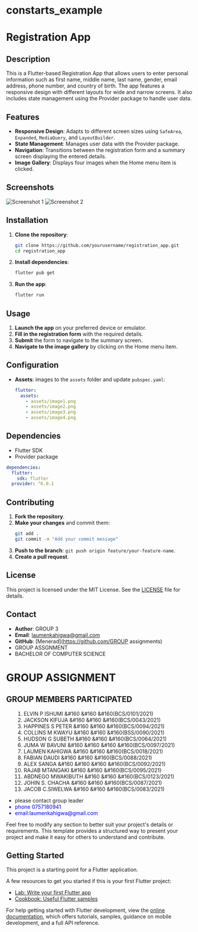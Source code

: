 # constarts_example

# Registration App

## Description

This is a Flutter-based Registration App that allows users to enter personal information such as first name, middle name, last name, gender, email address, phone number, and country of birth. The app features a responsive design with different layouts for wide and narrow screens. It also includes state management using the Provider package to handle user data.

## Features

- **Responsive Design**: Adapts to different screen sizes using `SafeArea`, `Expanded`, `MediaQuery`, and `LayoutBuilder`.
- **State Management**: Manages user data with the Provider package.
- **Navigation**: Transitions between the registration form and a summary screen displaying the entered details.
- **Image Gallery**: Displays four images when the Home menu item is clicked.

## Screenshots

![Screenshot 1](assets/screenshots/screenshot1.png)
![Screenshot 2](assets/screenshots/screenshot2.png)

## Installation

1. **Clone the repository**:
   ```bash
   git clone https://github.com/yourusername/registration_app.git
   cd registration_app
   ```

2. **Install dependencies**:
   ```bash
   flutter pub get
   ```

3. **Run the app**:
   ```bash
   flutter run
   ```

## Usage

1. **Launch the app** on your preferred device or emulator.
2. **Fill in the registration form** with the required details.
3. **Submit** the form to navigate to the summary screen.
4. **Navigate to the image gallery** by clicking on the Home menu item.

## Configuration

- **Assets**: images to the `assets` folder and update `pubspec.yaml`:
  ```yaml
  flutter:
    assets:
      - assets/image1.png
      - assets/image2.png
      - assets/image3.png
      - assets/image4.png
  ```

## Dependencies

- Flutter SDK
- Provider package

```yaml
dependencies:
  flutter:
    sdk: flutter
  provider: ^6.0.1
```

## Contributing

1. **Fork the repository**.
3. **Make your changes** and commit them:
   ```bash
   git add .
   git commit -m "Add your commit message"
   ```
4. **Push to the branch**: `git push origin feature/your-feature-name`.
5. **Create a pull request**.

## License

This project is licensed under the MIT License. See the [LICENSE](LICENSE) file for details.

## Contact

- **Author**: GROUP 3
- **Email**: laumenkahigwa@gmail.com
- **GitHub**: [Menerad](https://github.com/GROUP assignments)
- GROUP ASSGNMENT
- BACHELOR OF COMPUTER SCIENCE

<h1>GROUP ASSIGNMENT</h1>
<H2>GROUP MEMBERS PARTICIPATED</H2>
<ul>
   
1. ELVIN P ISHUMI &#160 &#160 &#160(BCS/0101/2021)<BR>
2. JACKSON KIFUJA &#160 &#160 &#160(BCS/0043/2021)<BR>
3. HAPPINES S PETER &#160 &#160 &#160(BCS/0094/2021)<BR>
4. COLLINS M KWAYU &#160 &#160 &#160(BSS/0090/2021)<BR>
5. HUDSON G SUBETH &#160 &#160 &#160(BCS/0064/2021)<BR>
6. JUMA W BAVUNI &#160 &#160 &#160 &#160(BCS/0097/2021)<BR>
7. LAUMEN KAHIGWA &#160 &#160 &#160(BCS/0018/2021)<BR>
8. FABIAN DAUDI &#160 &#160 &#160(BCS/0088/2021)<BR>
9. ALEX SANGA &#160 &#160 &#160 &#160(BCS/0092/2021)<BR>
10. RAJAB MTANGAKI &#160 &#160 &#160(BCS/0095/2021)<BR>
11. ABDNEGO MWAKIBUTH &#160 &#160 &#160(BCS/0123/2021)<BR>
12. JOHIN S. CHACHA  &#160 &#160 &#160(BCS/0087/2021)<BR>
13. JACOB C.SIWELWA &#160 &#160 &#160(BCS/0083/2021)<BR>
</ul>
<ul>
   <li>please contact group leader</li>
   <li style="color:blue;">phone 0757180941</li>
   <li style="color:blue;">email:laumenkahigwa@gmail.com </li>
</ul>

Feel free to modify any section to better suit your project's details or requirements. This template provides a structured way to present your project and make it easy for others to understand and contribute.

## Getting Started

This project is a starting point for a Flutter application.

A few resources to get you started if this is your first Flutter project:

- [Lab: Write your first Flutter app](https://docs.flutter.dev/get-started/codelab)
- [Cookbook: Useful Flutter samples](https://docs.flutter.dev/cookbook)

For help getting started with Flutter development, view the
[online documentation](https://docs.flutter.dev/), which offers tutorials,
samples, guidance on mobile development, and a full API reference.
